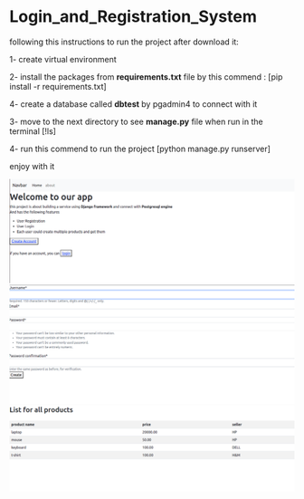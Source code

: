 # Login_and_Registration_System

following this instructions to run the project after download it:

1- create virtual environment

2- install the packages from **requirements.txt** file by this commend : [pip install -r requirements.txt]

4- create a database called **dbtest** by pgadmin4 to connect with it

3- move to the next directory to see **manage.py** file when run in the terminal [!ls]

4- run this commend to run the project [python manage.py runserver]

enjoy with it

![](screenshot1.png)
![](screenshot2.png)
![](screenshot3.png)
